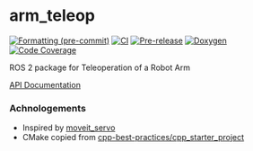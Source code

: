 # arm_teleop
[![Formatting (pre-commit)](https://github.com/tylerjw/arm_teleop/actions/workflows/format.yaml/badge.svg?branch=main)](https://github.com/tylerjw/arm_teleop/actions/workflows/format.yaml?query=branch%3Amain)
[![CI](https://github.com/tylerjw/arm_teleop/actions/workflows/ci.yaml/badge.svg?branch=main)](https://github.com/tylerjw/arm_teleop/actions/workflows/ci.yaml?query=branch%3Amain)
[![Pre-release](https://github.com/tylerjw/arm_teleop/actions/workflows/prerelease.yaml/badge.svg?branch=main)](https://github.com/tylerjw/arm_teleop/actions/workflows/prerelease.yaml?query=branch%3Amain)
[![Doxygen](https://github.com/tylerjw/arm_teleop/actions/workflows/doxygen.yaml/badge.svg?branch=main)](https://github.com/tylerjw/arm_teleop/actions/workflows/doxygen.yaml?query=branch%3Amain)
[![Code Coverage](https://codecov.io/gh/tylerjw/arm_teleop/branch/main/graph/badge.svg?token=W7uHKcY0ly)](https://codecov.io/gh/tylerjw/arm_teleop)

ROS 2 package for Teleoperation of a Robot Arm

[API Documentation](https://tylerjw.github.io/arm_teleop/)

### Achnologements

- Inspired by [moveit_servo](https://github.com/ros-planning/moveit2/tree/main/moveit_ros/moveit_servo)
- CMake copied from [cpp-best-practices/cpp_starter_project](https://github.com/cpp-best-practices/cpp_starter_project)
